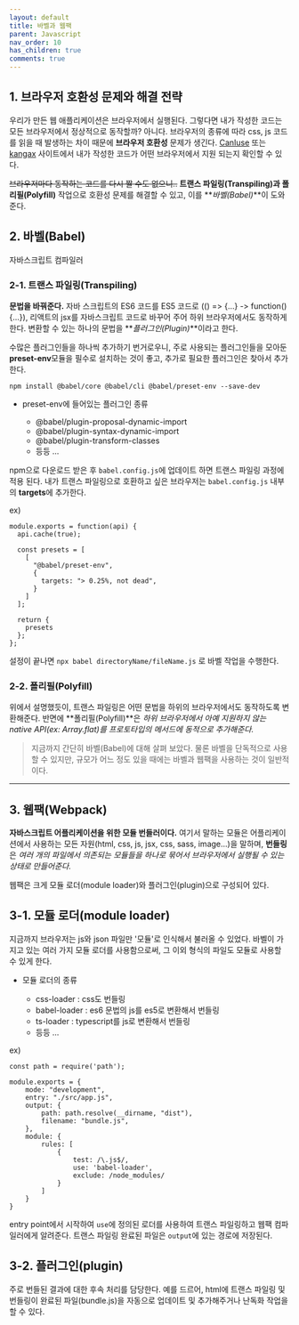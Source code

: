 ```yaml
---
layout: default
title: 바벨과 웹팩
parent: Javascript
nav_order: 10
has_children: true
comments: true
---
```


## 1. 브라우저 호환성 문제와 해결 전략

우리가 만든 웹 애플리케이션은 브라우저에서 실행된다. 그렇다면 내가 작성한 코드는 모든 브라우저에서 정상적으로 동작할까? 아니다. 브라우저의 종류에 따라 css, js 코드를 읽을 때 발생하는 차이 때문에 **브라우저 호환성** 문제가 생긴다. [CanIuse](https://caniuse.com/#) 또는 [kangax](https://kangax.github.io/compat-table/es6/) 사이트에서 내가 작성한 코드가 어떤 브라우저에서 지원 되는지 확인할 수 있다.

~~브라우저마다 동작하는 코드를 다시 짤 수도 없으니..~~ **트랜스 파일링(Transpiling)과 폴리필(Polyfill)** 작업으로 호환성 문제를 해결할 수 있고,
이를 **_바벨(Babel)_**이 도와준다.

## 2. 바벨(Babel)

자바스크립트 컴파일러

### 2-1. 트랜스 파일링(Transpiling)

**문법을 바꿔준다.** 자바 스크립트의 ES6 코드를 ES5 코드로 (() => {…} -> function(){...}), 리액트의 jsx를 자바스크립트 코드로 바꾸어 주어 하위 브라우저에서도 동작하게 한다. 변환할 수 있는 하나의 문법을 **_플러그인(Plugin)_**이라고 한다.

수많은 플러그인들을 하나씩 추가하기 번거로우니, 주로 사용되는 플러그인들을 모아둔 **preset-env**모듈을 필수로 설치하는 것이 좋고, 추가로 필요한 플러그인은 찾아서 추가한다.

```
npm install @babel/core @babel/cli @babel/preset-env --save-dev
```

- preset-env에 들어있는 플러그인 종류

  - @babel/plugin-proposal-dynamic-import
  - @babel/plugin-syntax-dynamic-import
  - @babel/plugin-transform-classes
  - 등등 ...

npm으로 다운로드 받은 후 `babel.config.js`에 업데이트 하면 트랜스 파일링 과정에 적용 된다.
내가 트랜스 파일링으로 호환하고 싶은 브라우저는 `babel.config.js` 내부의 **targets**에 추가한다.

ex)

```
module.exports = function(api) {
  api.cache(true);

  const presets = [
    [
      "@babel/preset-env",
      {
        targets: "> 0.25%, not dead",
      }
    ]
  ];

  return {
    presets
  };
};

```

설정이 끝나면 `npx babel directoryName/fileName.js` 로 바벨 작업을 수행한다.

### 2-2. 폴리필(Polyfill)

위에서 설명했듯이, 트랜스 파일링은 어떤 문법을 하위의 브라우저에서도 동작하도록 변환해준다. 반면에 **폴리필(Polyfill)**은 _하위 브라우저에서 아예 지원하지 않는 native API(ex: Array.flat)를 프로토타입의 메서드에 동적으로 추가해준다._

> 지금까지 간단히 바벨(Babel)에 대해 살펴 보았다. 물론 바벨을 단독적으로 사용할 수 있지만, 규모가 어느 정도 있을 때에는 바벨과 웹팩을 사용하는 것이 일반적이다.

---

## 3. 웹팩(Webpack)

**자바스크립트 어플리케이션을 위한 모듈 번들러이다.** 여기서 말하는 모듈은 어플리케이션에서 사용하는 모든 자원(html, css, js, jsx, css, sass, image...)을 말하며, **번들링**은 _여러 개의 파일에서 의존되는 모듈들을 하나로 묶어서 브라우저에서 실행될 수 있는 상태로 만들어준다._

웹팩은 크게 모듈 로더(module loader)와 플러그인(plugin)으로 구성되어 있다.

## 3-1. 모듈 로더(module loader)

지금까지 브라우저는 js와 json 파일만 '모듈'로 인식해서 불러올 수 있었다. 바벨이 가지고 있는 여러 가지 모듈 로더를 사용함으로써, 그 이외 형식의 파일도 모듈로 사용할 수 있게 한다.

- 모듈 로더의 종류

  - css-loader : css도 번들링
  - babel-loader : es6 문법의 js를 es5로 변환해서 번들링
  - ts-loader : typescript를 js로 변환해서 번들링
  - 등등 ...

ex)

```
const path = require('path');

module.exports = {
    mode: "development",
    entry: "./src/app.js",
    output: {
        path: path.resolve(__dirname, "dist"),
        filename: "bundle.js",
    },
    module: {
        rules: [
            {
                test: /\.js$/,
                use: 'babel-loader',
                exclude: /node_modules/
            }
        ]
    }
}
```

entry point에서 시작하여 `use`에 정의된 로더를 사용하여 트랜스 파일링하고 웹팩 컴파일러에게 알려준다. 트랜스 파일링 완료된 파일은 `output`에 있는 경로에 저장된다.

## 3-2. 플러그인(plugin)

주로 번들된 결과에 대한 후속 처리를 담당한다. 예를 드르어, html에 트랜스 파일링 및 번들링이 완료된 파일(bundle.js)을 자동으로 업데이트 및 추가해주거나 난독화 작업을 할 수 있다.
